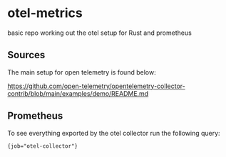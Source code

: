 # otel-metrics
basic repo working out the otel setup for Rust and prometheus


## Sources

The main setup for open telemetry is found below:

https://github.com/open-telemetry/opentelemetry-collector-contrib/blob/main/examples/demo/README.md


## Prometheus

To see everything exported by the otel collector run the following query:

```
{job="otel-collector"}
```
